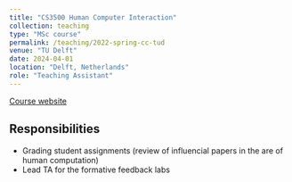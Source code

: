 ```yaml
---
title: "CS3500 Human Computer Interaction"
collection: teaching
type: "MSc course"
permalink: /teaching/2022-spring-cc-tud
venue: "TU Delft"
date: 2024-04-01
location: "Delft, Netherlands"
role: "Teaching Assistant"
---
```


[Course website](https://studiegids.tudelft.nl/a101_displayCourse.do?course_id=64463)

Responsibilities
------
- Grading student assignments (review of influencial papers in the are of human computation)
- Lead TA for the formative feedback labs